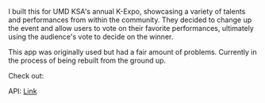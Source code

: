 I built this for UMD KSA's annual K-Expo, showcasing a variety of talents and performances from within the community. They decided to change up the event and allow users to vote on their favorite performances, ultimately using the audience's vote to decide on the winner.

This app was originally used but had a fair amount of problems. Currently in the process of being rebuilt from the ground up.

Check out:

API: [Link](https://github.com/andrewgu12/KSA-KExpo/tree/redo-api)
